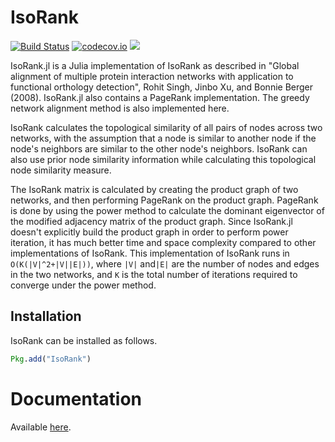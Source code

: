 # IsoRank

[![Build Status](https://travis-ci.org/vvjn/IsoRank.jl.svg?branch=master)](https://travis-ci.org/vvjn/IsoRank.jl) [![codecov.io](http://codecov.io/github/vvjn/IsoRank.jl/coverage.svg?branch=master)](http://codecov.io/github/vvjn/IsoRank.jl?branch=master) [![](https://img.shields.io/badge/docs-latest-blue.svg)](https://vvjn.github.io/IsoRank.jl/latest)

IsoRank.jl is a Julia implementation of IsoRank as
described in "Global alignment of multiple protein interaction
networks with application to functional orthology detection", Rohit
Singh, Jinbo Xu, and Bonnie Berger (2008). IsoRank.jl also contains
a PageRank implementation. The greedy network alignment method
is also implemented here.

IsoRank calculates the topological similarity of all pairs of nodes
across two networks, with the assumption that a node is similar to
another node if the node's neighbors are similar to the other node's
neighbors. IsoRank can also use prior node similarity information
while calculating this topological node similarity measure.

The IsoRank matrix is calculated by creating the product graph of two
networks, and then performing PageRank on the product graph. PageRank
is done by using the power method to calculate the dominant
eigenvector of the modified adjacency matrix of the product
graph. Since IsoRank.jl doesn't explicitly build the product graph in
order to perform power iteration, it has much better time and space
complexity compared to other implementations of IsoRank. This
implementation of IsoRank runs in `O(K(|V|^2+|V||E|))`, where `|V|`
and`|E|` are the number of nodes and edges in the two networks, and
`K` is the total number of iterations required to converge under the
power method.


## Installation

IsoRank can be installed as follows.

```julia
Pkg.add("IsoRank")
```

# Documentation

Available [here](https://vvjn.github.io/IsoRank.jl/latest).
